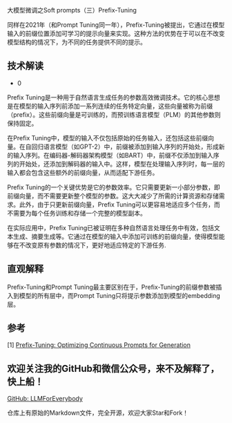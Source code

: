 大模型微调之Soft prompts（三）Prefix-Tuning

同样在2021年（和Prompt Tuning同一年），Prefix-Tuning被提出，它通过在模型输入的前缀位置添加可学习的提示向量来实现。这种方法的优势在于可以在不改变模型结构的情况下，为不同的任务提供不同的提示。

## 技术解读

- 0

Prefix Tuning是一种用于自然语言生成任务的参数高效微调技术。它的核心思想是在模型的输入序列前添加一系列连续的任务特定向量，这些向量被称为前缀（prefix）。这些前缀向量是可训练的，而预训练语言模型（PLM）的其他参数则保持固定。

在Prefix Tuning中，模型的输入不仅包括原始的任务输入，还包括这些前缀向量。在自回归语言模型（如GPT-2）中，前缀被添加到输入序列的开始处，形成新的输入序列。在编码器-解码器架构模型（如BART）中，前缀不仅添加到输入序列的开始处，还添加到解码器的输入中。这样，模型在处理输入序列时，每一层的输入都会包含这些额外的前缀向量，从而适配下游任务。

Prefix Tuning的一个关键优势是它的参数效率。它只需要更新一小部分参数，即前缀向量，而不需要更新整个模型的参数。这大大减少了所需的计算资源和存储需求。此外，由于只更新前缀向量，Prefix Tuning可以更容易地适应多个任务，而不需要为每个任务训练和存储一个完整的模型副本。

在实际应用中，Prefix Tuning已被证明在多种自然语言处理任务中有效，包括文本生成、摘要生成等。它通过在模型的输入中添加可训练的前缀向量，使得模型能够在不改变原有参数的情况下，更好地适应特定的下游任务.

## 直观解释

Prefix-Tuning和Prompt Tuning最主要区别在于，Prefix-Tuning的前缀参数被插入到模型的所有层中，而Prompt Tuning只将提示参数添加到模型的embedding层。


## 参考

<div id="refer-anchor-1"></div>

[1] [Prefix-Tuning: Optimizing Continuous Prompts for Generation](https://arxiv.org/abs/2101.00190)


## 欢迎关注我的GitHub和微信公众号，来不及解释了，快上船！

[GitHub: LLMForEverybody](https://github.com/luhengshiwo/LLMForEverybody)

仓库上有原始的Markdown文件，完全开源，欢迎大家Star和Fork！